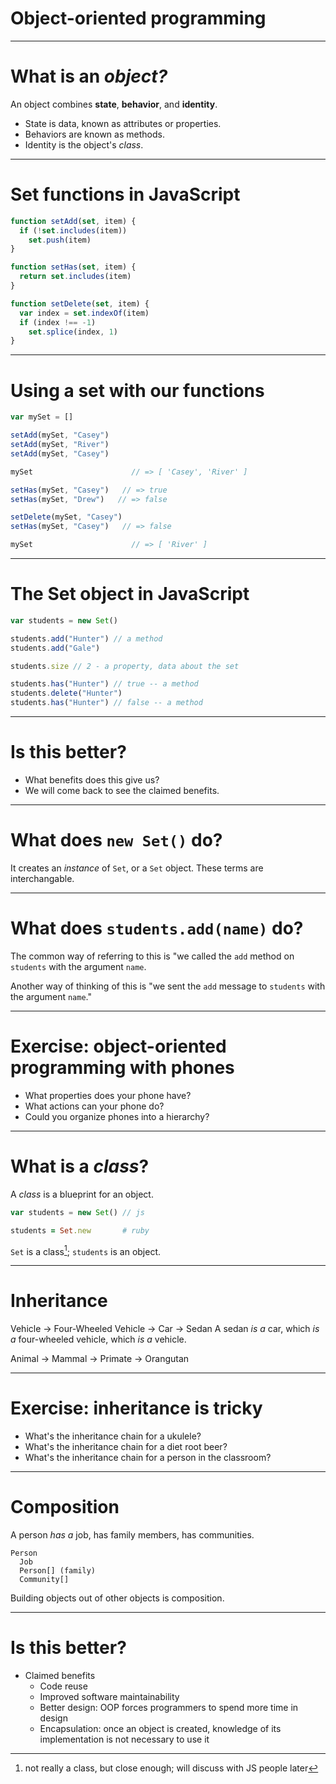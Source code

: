 # Object-oriented programming

---

# What is an *object?*

An object combines **state**, **behavior**, and **identity**.

* State is data, known as attributes or properties.
* Behaviors are known as methods.
* Identity is the object's *class*.

---

# Set functions in JavaScript

```js
function setAdd(set, item) {
  if (!set.includes(item))
    set.push(item)
}

function setHas(set, item) {
  return set.includes(item)
}

function setDelete(set, item) {
  var index = set.indexOf(item)
  if (index !== -1)
    set.splice(index, 1)
}
```

---

# Using a set with our functions

```js
var mySet = []

setAdd(mySet, "Casey")
setAdd(mySet, "River")
setAdd(mySet, "Casey")

mySet                      // => [ 'Casey', 'River' ]

setHas(mySet, "Casey")   // => true
setHas(mySet, "Drew")   // => false

setDelete(mySet, "Casey")
setHas(mySet, "Casey")   // => false

mySet                      // => [ 'River' ]
```

---

# The Set object in JavaScript

```js
var students = new Set()

students.add("Hunter") // a method
students.add("Gale")

students.size // 2 - a property, data about the set

students.has("Hunter") // true -- a method
students.delete("Hunter")
students.has("Hunter") // false -- a method
```

---

# Is this better?

- What benefits does this give us?
- We will come back to see the claimed benefits.

---

# What does `new Set()` do?

It creates an _instance_ of `Set`, or a `Set` object.
These terms are interchangable.

---

# What does `students.add(name)` do?

The common way of referring to this is "we called the `add` method on `students` with the argument `name`.

Another way of thinking of this is "we sent the `add` message to `students` with the argument `name`."

---

# Exercise: object-oriented programming with phones

* What properties does your phone have?
* What actions can your phone do?
* Could you organize phones into a hierarchy?

---

# What is a *class*?

A _class_ is a blueprint for an object.

```js
var students = new Set() // js
```
```rb
students = Set.new       # ruby
```

`Set` is a class[^1]; `students` is an object.

[^1]: not really a class, but close enough; will discuss with JS people later

---

# Inheritance

Vehicle → Four-Wheeled Vehicle → Car → Sedan
A sedan *is a* car, which *is a* four-wheeled vehicle, which *is a* vehicle.

Animal → Mammal → Primate → Orangutan

---

# Exercise: inheritance is tricky

- What's the inheritance chain for a ukulele?
- What's the inheritance chain for a diet root beer?
- What's the inheritance chain for a person in the classroom?

---

# Composition

A person *has a* job, has family members, has communities.

```
Person
  Job
  Person[] (family)
  Community[]
```

Building objects out of other objects is composition.

---

# Is this better?

- Claimed benefits
  - Code reuse
  - Improved software maintainability
  - Better design: OOP forces programmers to spend more time in design
  - Encapsulation: once an object is created, knowledge of its implementation is not necessary to use it
